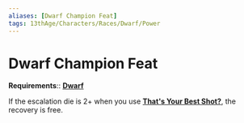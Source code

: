 ```yaml
---
aliases: [Dwarf Champion Feat]
tags: 13thAge/Characters/Races/Dwarf/Power
---
```

# Dwarf Champion Feat

__Requirements__:: [**Dwarf**](../2-Dwarf.md)

If the escalation die is 2+ when you use [**That's Your Best Shot?**](Thats-Your-Best-Shot.md), the recovery is free.
